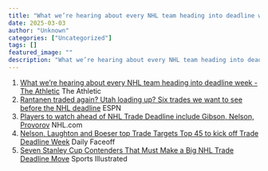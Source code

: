 ```yaml
---
title: "What we’re hearing about every NHL team heading into deadline week - The Athletic - The Athletic"
date: 2025-03-03
author: "Unknown"
categories: ["Uncategorized"]
tags: []
featured_image: ""
description: "What we’re hearing about every NHL team heading into deadline week - The Athletic&nbsp;&nbsp;The AthleticRantanen traded again? Utah loading up? Six trades we w..."
---
```


  1. [What we’re hearing about every NHL team heading into deadline week - The Athletic](https://news.google.com/rss/articles/CBMihgFBVV95cUxPMG1vYTE2eERKcUpteEpyZ0RZZGVxNUVQakdfVUl0V0VNejNYbC1SbkpYSTY1Rl9TeUNySVpJTFVSOThHVHY4VXdXN3ljTTJQWWJiWHhmaU5XRXoxLUdfcGU4NDFDN3Jad1NDSUFXYl9mWVFjUzk5MmpseEtjYjVwQmR5RXRvUQ?oc=5)  The Athletic
  2. [Rantanen traded again? Utah loading up? Six trades we want to see before the NHL deadline](https://news.google.com/rss/articles/CBMitgFBVV95cUxQMUgyN2Z1V0ZoOVExSG1nX2U3OWE5NlU2OUYtNzc4NldidzNyLVNFbTJ6SUFtZmtwY3hNd0JoZlF5STBsYlRJWHZYVUVfRjljcGFwN0QwZEM3RDk0QzhwY1dvUVFsZjBzQWQtXzFPZm45S01sQzdGRGF3UTZjQlc3eG1LZUtXQXZULXBSbVQ2dzhocEE1aktuZTZLbWg4ajk3QXZxY0gyQXQ5OFp5RWFZNTBMV2E3UQ?oc=5)  ESPN
  3. [Players to watch ahead of NHL Trade Deadline include Gibson, Nelson, Provorov](https://news.google.com/rss/articles/CBMiigFBVV95cUxOdHpYLWJaMUxQYTl3RWt2WmZKbVFLQ000bkxOa2d4cG1ZbEZqUzdYejJGdXRWeF9MRWFnTk51OGE1X2NwVUxXSXM3NkJoSlk3SHFFNnpwdmRMR1pOQkh0ZERCTWZUZlhhN3FKLVBaVlhzSEVhU2tjQ2p3anpQdUwySkFFNW1uNmtQdVE?oc=5)  NHL.com
  4. [Nelson, Laughton and Boeser top Trade Targets Top 45 to kick off Trade Deadline Week](https://news.google.com/rss/articles/CBMiuwFBVV95cUxQUmF0b2QtYjFvS3FpbmVKaDdRV1FqUUEyYUU3X3E2cEdkVGlndGcxNk96NE9NUjBFbFVmelNxbGF2TzRkX3h0bXY2WThndTFjWDN2VGw2RUp4aEl6LVhESEFXLWtaTVNxYy1Yc2ZXQ2RyMU82SVBEalpYcmE5REhVRXkzRmIwVTk3OU1uQnBWMVZYd3ZWZEtZallrU3BvMG5mYU1IWXVJRjA1QzFNSGJuVndFQlc3VGRlMWtv?oc=5)  Daily Faceoff
  5. [Seven Stanley Cup Contenders That Must Make a Big NHL Trade Deadline Move](https://news.google.com/rss/articles/CBMiggFBVV95cUxQMVhNeGY0RzRLYTI3aDNZYWh0Vm5XRFBqSV85WDJjeE9WZmE4dDNkMzJRM3oyRnBVOE0wSG5PcU42UWltbm12QTRud3RRRkI5bTZTR0l6SGlaWGxEVzM2cUpqVEZySzdxRlQyVHk5UW5EcWhXRjdhMWpiVHBIc2dYRVFR?oc=5)  Sports Illustrated


